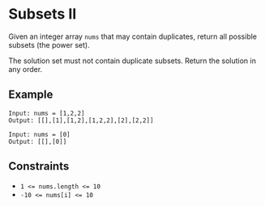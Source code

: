 # Subsets II

Given an integer array `nums` that may contain duplicates, return all possible subsets (the power set).

The solution set must not contain duplicate subsets. Return the solution in any order.

## Example

```
Input: nums = [1,2,2]
Output: [[],[1],[1,2],[1,2,2],[2],[2,2]]
```

```
Input: nums = [0]
Output: [[],[0]]
```

## Constraints

- `1 <= nums.length <= 10`
- `-10 <= nums[i] <= 10`
